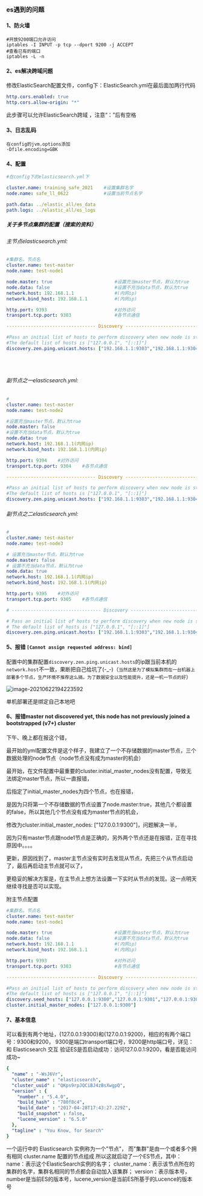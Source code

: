 ### es遇到的问题



#### 1、防火墙

```shell
#开放9200端口允许访问
iptables -I INPUT -p tcp --dport 9200 -j ACCEPT
#查看已有的端口
iptables -L -n
```



#### 2、es解决跨域问题

修改ElasticSearch配置文件，config下：ElasticSearch.yml在最后面加两行代码

```yaml
http.cors.enabled: true
http.cors.allow-origin: "*"
```

此步骤可以允许ElasticSearch跨域 ，注意“：”后有空格



#### 3、日志乱码

```
在config的jvm.options添加
-Dfile.encoding=GBK
```



#### 4、配置

```yaml
#在config下的elasticsearch.yml下

cluster.name: training_safe_2021	#设置集群名字
node.name: safe_ll_0622				#设置当前节点名字

path.data: ../elastic_all/es_data
path.logs: ../elastic_all/es_logs
```



##### 关于多节点集群的配置（搜索的资料）

###### 	主节点elasticsearch.yml:

```yaml
#集群名，节点名
cluster.name: test-master
node.name: test-node1

node.master: true						#设置充当master节点，默认为true
node.data: false						#设置不充当data节点，默认为true
network.host: 192.168.1.1				#(内网ip)
network.bind_host: 192.168.1.1			#(内网ip)

http.port: 9393    						#对外访问
transport.tcp.port: 9303    			#各节点通信

--------------------------------- Discovery ----------------------------------

#Pass an initial list of hosts to perform discovery when new node is started:
#The default list of hosts is ["127.0.0.1", "[::1]"]
discovery.zen.ping.unicast.hosts: ["192.168.1.1:9303","192.168.1.1:9304","192.168.1.1:9305"]    #分别为各节点通信端口
    
```

​    

###### 	副节点之一elasticsearch.yml:

```yaml
#
cluster.name: test-master
node.name: test-node2

#设置充当master节点，默认为true
node.master: false  
#设置不充当data节点，默认为true
node.data: true
network.host: 192.168.1.1(内网ip)
network.bind_host: 192.168.1.1(内网ip)

http.port: 9394    #对外访问
transport.tcp.port: 9304    #各节点通信

--------------------------------- Discovery ----------------------------------

#Pass an initial list of hosts to perform discovery when new node is started:
#The default list of hosts is ["127.0.0.1", "[::1]"]
discovery.zen.ping.unicast.hosts: ["192.168.1.1:9303","192.168.1.1:9304","192.168.1.1:9305"]    #分别为各节点通信端口
```

###### 	副节点之二elasticsearch.yml:

```yaml
#
cluster.name: test-master
node.name: test-node3

# 设置充当master节点，默认为true
node.master: false  
# 设置不充当data节点，默认为true
node.data: true
network.host: 192.168.1.1(内网ip)
network.bind_host: 192.168.1.1(内网ip)

http.port: 9395    #对外访问
transport.tcp.port: 9305    #各节点通信

# --------------------------------- Discovery ----------------------------------

# Pass an initial list of hosts to perform discovery when new node is started:
# The default list of hosts is ["127.0.0.1", "[::1]"]
discovery.zen.ping.unicast.hosts: ["192.168.1.1:9303","192.168.1.1:9304","192.168.1.1:9305"]    #分别为各节点通信端口
```



#### 5、报错 `[Cannot assign requested address: bind]`

配置中的集群配置`discovery.zen.ping.unicast.hosts`的ip跟当前本机的`network.host`不一致，果断把自己给坑了(-_-)（`当然这是为了模拟集群而在一台机器上部署多个节点，生产环境不推荐这么搞，为了数据安全以及性能提升，还是一机一节点的好`）

![image-20210622194223592](C:\Users\admin\AppData\Roaming\Typora\typora-user-images\image-20210622194223592.png)

单机部署还是绑定自己本地吧



#### 6、报错master not discovered yet, this node has not previously joined a bootstrapped (v7+) cluster



下午、晚上都在报这个错，

最开始的yml配置文件是这个样子，我建立了一个不存储数据的master节点，三个数据处理的node节点（node节点没有成为master的机会）

最开始，在文件配置中最重要的cluster.initial_master_nodes没有配置，导致无法绑定master节点，所以一直报错，

后指定了initial_master_nodes为四个节点，也在报错，

是因为只将第一个不存储数据的节点设置了node.master:true，其他几个都设置的false，所以其他几个节点没有成为master节点的机会，

修改为cluster.initial_master_nodes: ["127.0.0.1:9300"]，问题解决一半，

因为只有master节点跟node1节点是正确的，另外两个节点还是在报错，正在寻找原因中。。。。



更新，原因找到了，master主节点没有实时去发现从节点，先把三个从节点启动了，最后再启动主节点就可以了，

更稳妥的解决方案是，在主节点上想方法设置一下实时从节点的发现。这一点明天继续寻找是否可以实现。

附主节点配置

```yaml
#集群名，节点名
cluster.name: test-master
node.name: test-node1

node.master: true						#设置充当master节点，默认为true
node.data: false						#设置不充当data节点，默认为true
network.host: 192.168.1.1				#(内网ip)
network.bind_host: 192.168.1.1			#(内网ip)

http.port: 9393    						#对外访问
transport.tcp.port: 9303    			#各节点通信

--------------------------------- Discovery ----------------------------------

#Pass an initial list of hosts to perform discovery when new node is started:
#The default list of hosts is ["127.0.0.1", "[::1]"]
discovery.seed_hosts: ["127.0.0.1:9300","127.0.0.1:9301","127.0.0.1:9302","127.0.0.1:9303"]    #分别为各节点通信端口
cluster.initial_master_nodes: ["127.0.0.1:9300"]
```



#### 7、基本信息

可以看到有两个地址，{127.0.0.1:9300}和{127.0.0.1:9200}，相应的有两个端口号：9300和9200，
9300是端口transport端口号，9200是http端口号，详见：和 Elasticsearch 交互
验证ES是否启动成功：访问127.0.0.1:9200，看是否能访问成功~

```yaml
{
  "name" : "-WsJ6Vr",
  "cluster_name" : "elasticsearch",
  "cluster_uuid" : "QKps9rpJQCiBJ4zBsXwgpQ",
  "version" : {
    "number" : "5.4.0",
    "build_hash" : "780f8c4",
    "build_date" : "2017-04-28T17:43:27.229Z",
    "build_snapshot" : false,
    "lucene_version" : "6.5.0"
  },
  "tagline" : "You Know, for Search"
}
```

一个运行中的 Elasticsearch 实例称为一个"节点"，
而"集群"是由一个或者多个拥有相同 cluster.name 配置的节点组成
所以这就启动了一个ES节点，其中：
name：表示这个ElasticSearch实例的名字；
cluster_name：表示该节点所在的集群的名字，集群名相同的节点都会自动加入该集群；
version：表示版本号，number是当前ES的版本号，lucene_version是当前ES所基于的Lucence的版本号

